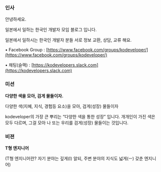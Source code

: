 ### 인사

안녕하세요.

일본에서 일하는 한국인 개발자 모임 블로그 입니다.

일본에서 일하시는 한국인 개발자 분들 서로 정보 교환, 상담, 교류 해요.

• Facebook Group : [https://www.facebook.com/groups/kodeveloper/](https://www.facebook.com/groups/kodeveloper/)

• 채팅(슬랙) : [https://kodevelopers.slack.com](https://kodevelopers.slack.com)


### 미션

**다양한 색을 모아, 검게 물들이자.**

다양한 색(지혜, 지식, 경험등 요소)을 모아, 검게(성장) 물들이자

kodeveloper의 가장 큰 뿌리는 “다양한 색을 통한 성장” 입니다.
개개인이 가진 색은 모두 다르며, 그걸 모아 나 또는 우리를 검게(성장) 물들이는 것입니다.

### 비젼

**T형 엔지니어**

(T형 엔지니어란? 자기 분야는 깊게(I) 알되, 주변 분야의 지식도 넓게(ㅡ) 갖춘 엔지니어)
